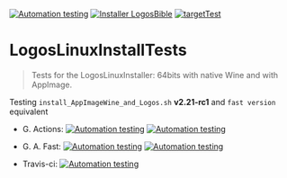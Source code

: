 [![Automation testing](https://img.shields.io/badge/Automation-testing-sucess)](https://github.com/ferion11/LogosLinuxInstallTests) [![Installer LogosBible](https://img.shields.io/badge/Installer-LogosBible-blue)](https://www.logos.com) [![targetTest](https://img.shields.io/badge/target-LogosLinuxInstaller-orange)](https://github.com/ferion11/LogosLinuxInstaller)

# LogosLinuxInstallTests
> Tests for the LogosLinuxInstaller: 64bits with native Wine and with AppImage.

Testing `install_AppImageWine_and_Logos.sh` **v2.21-rc1** and `fast version` equivalent

* G. Actions:
[![Automation testing](https://github.com/ferion11/LogosLinuxInstallTests/workflows/op1-Logos64wine2/badge.svg)](https://github.com/ferion11/LogosLinuxInstallTests/actions)
[![Automation testing](https://github.com/ferion11/LogosLinuxInstallTests/workflows/op2-Logos64/badge.svg)](https://github.com/ferion11/LogosLinuxInstallTests/actions)

* G. A. Fast:
[![Automation testing](https://github.com/ferion11/LogosLinuxInstallTests/workflows/opa-Logos64wine2/badge.svg)](https://github.com/ferion11/LogosLinuxInstallTests/actions)
[![Automation testing](https://github.com/ferion11/LogosLinuxInstallTests/workflows/opb-Logos64/badge.svg)](https://github.com/ferion11/LogosLinuxInstallTests/actions)

* Travis-ci:
[![Automation testing](https://travis-ci.com/ferion11/LogosLinuxInstallTests.svg?branch=master)](https://travis-ci.com/ferion11/LogosLinuxInstallTests)
